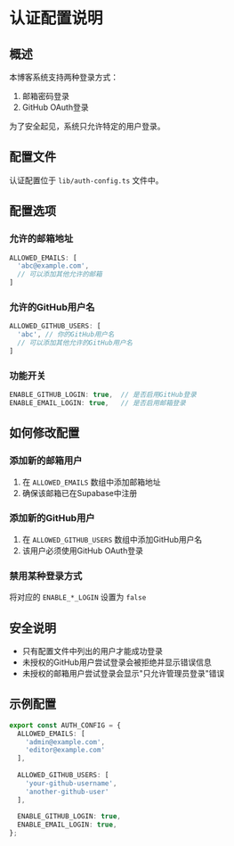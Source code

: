# 认证配置说明

## 概述
本博客系统支持两种登录方式：
1. 邮箱密码登录
2. GitHub OAuth登录

为了安全起见，系统只允许特定的用户登录。

## 配置文件
认证配置位于 `lib/auth-config.ts` 文件中。

## 配置选项

### 允许的邮箱地址
```typescript
ALLOWED_EMAILS: [
  'abc@example.com',
  // 可以添加其他允许的邮箱
]
```

### 允许的GitHub用户名
```typescript
ALLOWED_GITHUB_USERS: [
  'abc', // 你的GitHub用户名
  // 可以添加其他允许的GitHub用户名
]
```

### 功能开关
```typescript
ENABLE_GITHUB_LOGIN: true,  // 是否启用GitHub登录
ENABLE_EMAIL_LOGIN: true,   // 是否启用邮箱登录
```

## 如何修改配置

### 添加新的邮箱用户
1. 在 `ALLOWED_EMAILS` 数组中添加邮箱地址
2. 确保该邮箱已在Supabase中注册

### 添加新的GitHub用户
1. 在 `ALLOWED_GITHUB_USERS` 数组中添加GitHub用户名
2. 该用户必须使用GitHub OAuth登录

### 禁用某种登录方式
将对应的 `ENABLE_*_LOGIN` 设置为 `false`

## 安全说明
- 只有配置文件中列出的用户才能成功登录
- 未授权的GitHub用户尝试登录会被拒绝并显示错误信息
- 未授权的邮箱用户尝试登录会显示"只允许管理员登录"错误

## 示例配置
```typescript
export const AUTH_CONFIG = {
  ALLOWED_EMAILS: [
    'admin@example.com',
    'editor@example.com'
  ],
  
  ALLOWED_GITHUB_USERS: [
    'your-github-username',
    'another-github-user'
  ],
  
  ENABLE_GITHUB_LOGIN: true,
  ENABLE_EMAIL_LOGIN: true,
};
``` 